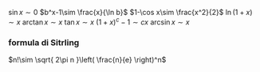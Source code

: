 $\sin x\sim0$
$b^x-1\sim \frac{x}{\ln b}$
$1-\cos x\sim \frac{x^2}{2}$
$\ln(1+x)\sim x$
$\arctan x\sim x$
$\tan x\sim x$
$(1+x)^c-1\sim cx$
$\arcsin x\sim x$

### formula di Sitrling
$n!\sim \sqrt{ 2\pi n }\left( \frac{n}{e} \right)^n$

